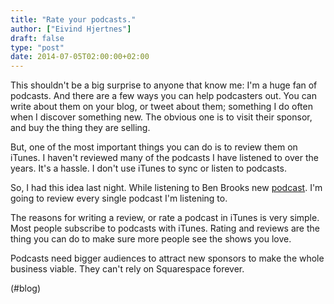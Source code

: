 ```yaml
---
title: "Rate your podcasts."
author: ["Eivind Hjertnes"]
draft: false
type: "post"
date: 2014-07-05T02:00:00+02:00
---
```


This shouldn't be a big surprise to anyone that know me: I'm a huge fan
of podcasts. And there are a few ways you can help podcasters out. You
can write about them on your blog, or tweet about them; something I do
often when I discover something new. The obvious one is to visit their
sponsor, and buy the thing they are selling.

But, one of the most important things you can do is to review them on
iTunes. I haven't reviewed many of the podcasts I have listened to over
the years. It's a hassle. I don't use iTunes to sync or listen to
podcasts.

So, I had this idea last night. While listening to Ben Brooks new
[podcast](http://podcast.brooksreview.net). I'm going to review every
single podcast I'm listening to.

The reasons for writing a review, or rate a podcast in iTunes is very
simple. Most people subscribe to podcasts with iTunes. Rating and
reviews are the thing you can do to make sure more people see the shows
you love.

Podcasts need bigger audiences to attract new sponsors to make the whole
business viable. They can't rely on Squarespace forever.

(#blog)
